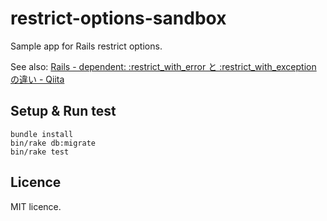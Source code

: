 # restrict-options-sandbox

Sample app for Rails restrict options.

See also: [Rails - dependent: :restrict_with_error と :restrict_with_exception の違い - Qiita](http://qiita.com/jnchito/items/3456ce734ef41d216ecd)

## Setup & Run test

```
bundle install
bin/rake db:migrate
bin/rake test
```

## Licence

MIT licence.
